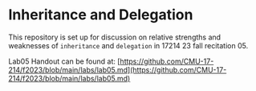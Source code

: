 # Inheritance and Delegation

This repository is set up for discussion on relative strengths and weaknesses of 
`inheritance` and `delegation` in 17214 23 fall recitation 05.

Lab05 Handout can be found at: [https://github.com/CMU-17-214/f2023/blob/main/labs/lab05.md](https://github.com/CMU-17-214/f2023/blob/main/labs/lab05.md)
